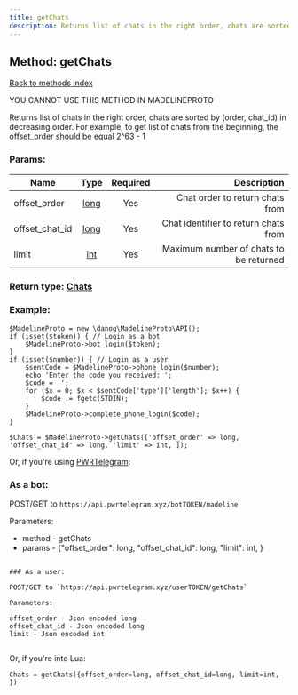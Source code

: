 ```yaml
---
title: getChats
description: Returns list of chats in the right order, chats are sorted by (order, chat_id) in decreasing order. For example, to get list of chats from the beginning, the offset_order should be equal 2^63 - 1
---
```

## Method: getChats  
[Back to methods index](index.md)


YOU CANNOT USE THIS METHOD IN MADELINEPROTO


Returns list of chats in the right order, chats are sorted by (order, chat_id) in decreasing order. For example, to get list of chats from the beginning, the offset_order should be equal 2^63 - 1

### Params:

| Name     |    Type       | Required | Description |
|----------|:-------------:|:--------:|------------:|
|offset\_order|[long](../types/long.md) | Yes|Chat order to return chats from|
|offset\_chat\_id|[long](../types/long.md) | Yes|Chat identifier to return chats from|
|limit|[int](../types/int.md) | Yes|Maximum number of chats to be returned|


### Return type: [Chats](../types/Chats.md)

### Example:


```
$MadelineProto = new \danog\MadelineProto\API();
if (isset($token)) { // Login as a bot
    $MadelineProto->bot_login($token);
}
if (isset($number)) { // Login as a user
    $sentCode = $MadelineProto->phone_login($number);
    echo 'Enter the code you received: ';
    $code = '';
    for ($x = 0; $x < $sentCode['type']['length']; $x++) {
        $code .= fgetc(STDIN);
    }
    $MadelineProto->complete_phone_login($code);
}

$Chats = $MadelineProto->getChats(['offset_order' => long, 'offset_chat_id' => long, 'limit' => int, ]);
```

Or, if you're using [PWRTelegram](https://pwrtelegram.xyz):

### As a bot:

POST/GET to `https://api.pwrtelegram.xyz/botTOKEN/madeline`

Parameters:

* method - getChats
* params - {"offset_order": long, "offset_chat_id": long, "limit": int, }

```

### As a user:

POST/GET to `https://api.pwrtelegram.xyz/userTOKEN/getChats`

Parameters:

offset_order - Json encoded long
offset_chat_id - Json encoded long
limit - Json encoded int


```

Or, if you're into Lua:

```
Chats = getChats({offset_order=long, offset_chat_id=long, limit=int, })
```

